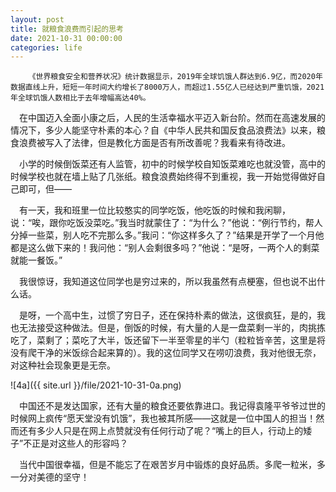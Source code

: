 ```yaml
---
layout: post
title: 就粮食浪费而引起的思考
date: 2021-10-31 00:00:00
categories: life
---
```


~~~
    《世界粮食安全和营养状况》统计数据显示，2019年全球饥饿人群达到6.9亿，而2020年数据直线上升，短短一年时间大约增长了8000万人，而超过1.55亿人已经达到严重饥饿，2021年全球饥饿人数相比于去年增幅高达40%。
~~~

&emsp;在中国迈入全面小康之后，人民的生活幸福水平迈入新台阶。然而在高速发展的情况下，多少人能坚守朴素的本心？自《中华人民共和国反食品浪费法》以来，粮食浪费被写入了法律，但是教化方面是否有所改善呢？我看来有待改进。
    
&emsp;小学的时候倒饭菜还有人监管，初中的时候学校自知饭菜难吃也就没管，高中的时候学校也就在墙上贴了几张纸。粮食浪费始终得不到重视，我一开始觉得做好自己即可，但——

&emsp;有一天，我和班里一位比较憨实的同学吃饭，他吃饭的时候和我闲聊，说：“唉，跟你吃饭没菜吃。”我当时就蒙住了：“为什么？”他说：“例行节约，帮人分掉一些菜，别人吃不完那么多。”我问：“你这样多久了？”结果是开学了一个月他都是这么做下来的！我问他：“别人会剩很多吗？”他说：“是呀，一两个人的剩菜就能一餐饭。”

&emsp;我很惊讶，我知道这位同学也是穷过来的，所以我虽然有点梗塞，但也说不出什么话。

&emsp;是呀，一个高中生，过惯了穷日子，还在保持朴素的做法，这很疯狂，是的，我也无法接受这种做法。但是，倒饭的时候，有大量的人是一盘菜剩一半的，肉挑拣吃了，菜剩了；菜吃了大半，饭还留下一半至零星的半勺（粒粒皆辛苦，这里是将没有爬干净的米饭综合起来算的）。我的这位同学又在唠叨浪费，我对他很无奈，对这种社会现象更是无奈。

![4a]({{ site.url }}/file/2021-10-31-0a.png)

&emsp;中国还不是发达国家，还有大量的粮食还要依靠进口。我记得袁隆平爷爷过世的时候网上疯传“愿天堂没有饥饿”，我也被其所感——这就是一位中国人的担当！然而还有多少人只是在网上点赞就没有任何行动了呢？“嘴上的巨人，行动上的矮子”不正是对这些人的形容吗？

&emsp;当代中国很幸福，但是不能忘了在艰苦岁月中锻炼的良好品质。多爬一粒米，多一分对美德的坚守！